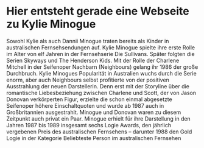 # Hier entsteht gerade eine Webseite zu Kylie Minogue

Sowohl Kylie als auch Dannii Minogue traten bereits als Kinder in australischen Fernsehsendungen auf. 
Kylie Minogue spielte ihre erste Rolle im Alter von elf Jahren in der Fernsehserie Die Sullivans. 
Später folgten die Serien Skyways und The Henderson Kids. Mit der Rolle der Charlene Mitchell in der Seifenoper Nachbarn (Neighbours) gelang ihr 1986 der große Durchbruch. 
Kylie Minogues Popularität in Australien wuchs durch die Serie enorm, aber auch Neighbours selbst profitierte von der positiven Ausstrahlung der neuen Darstellerin. 
Denn erst mit der Storyline über die romantische Liebesbeziehung zwischen Charlene und Scott, der von Jason Donovan verkörperten Figur, erzielte die schon einmal 
abgesetzte Seifenoper höhere Einschaltquoten und wurde ab 1987 auch in Großbritannien ausgestrahlt. Minogue und Donovan waren zu diesem Zeitpunkt auch privat ein Paar.
Minogue erhielt für ihre Darstellung in den Jahren 1987 bis 1989 insgesamt sechs Logie Awards, den jährlich vergebenen Preis des 
australischen Fernsehens – darunter 1988 den Gold Logie in der Kategorie Beliebteste Person im australischen Fernsehen

